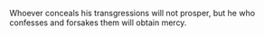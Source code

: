 Whoever conceals his transgressions will not prosper, but he who confesses and forsakes them will obtain mercy.

